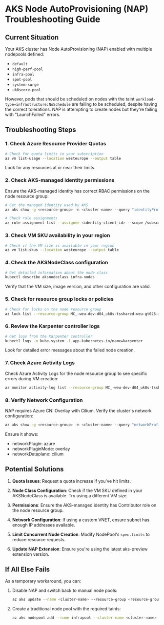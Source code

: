 # AKS Node AutoProvisioning (NAP) Troubleshooting Guide

## Current Situation

Your AKS cluster has Node AutoProvisioning (NAP) enabled with multiple nodepools defined:
- `default`
- `high-perf-pool`
- `infra-pool`
- `spot-pool`
- `system-surge`
- `uk8score-pool`

However, pods that should be scheduled on nodes with the taint `workload-type=infrastructure:NoSchedule` are failing to be scheduled, despite having the correct tolerations. NAP is attempting to create nodes but they're failing with "LaunchFailed" errors.

## Troubleshooting Steps

### 1. Check Azure Resource Provider Quotas

```bash
# Check for quota limits in your subscription
az vm list-usage --location westeurope --output table
```

Look for any resources at or near their limits.

### 2. Check AKS-managed identity permissions

Ensure the AKS-managed identity has correct RBAC permissions on the node resource group:

```bash
# Get the managed identity used by AKS
az aks show -g <resource-group> -n <cluster-name> --query "identityProfile.kubeletidentity.clientId" -o tsv

# Check role assignments
az role assignment list --assignee <identity-client-id> --scope /subscriptions/<subscription-id>/resourceGroups/MC_*
```

### 3. Check VM SKU availability in your region

```bash
# Check if the VM size is available in your region
az vm list-skus --location westeurope --output table
```

### 4. Check the AKSNodeClass configuration

```bash
# Get detailed information about the node class
kubectl describe aksnodeclass infra-nodes
```

Verify that the VM size, image version, and other configuration are valid.

### 5. Check for resource group locks or policies

```bash
# Check for locks on the node resource group
az lock list --resource-group MC_-weu-dev-d04_uk8s-tsshared-weu-gt025-int-d04_westeurope
```

### 6. Review the Karpenter controller logs

```bash
# Get logs from the Karpenter controller
kubectl logs -n kube-system -l app.kubernetes.io/name=karpenter
```

Look for detailed error messages about the failed node creation.

### 7. Check Azure Activity Logs

Check Azure Activity Logs for the node resource group to see specific errors during VM creation:

```bash
az monitor activity-log list --resource-group MC_-weu-dev-d04_uk8s-tsshared-weu-gt025-int-d04_westeurope --start-time 2025-05-13T00:00:00Z
```

### 8. Verify Network Configuration

NAP requires Azure CNI Overlay with Cilium. Verify the cluster's network configuration:

```bash
az aks show -g <resource-group> -n <cluster-name> --query "networkProfile"
```

Ensure it shows:
- networkPlugin: azure
- networkPluginMode: overlay
- networkDataplane: cilium

## Potential Solutions

1. **Quota Issues**: Request a quota increase if you've hit limits.

2. **Node Class Configuration**: Check if the VM SKU defined in your AKSNodeClass is available. Try using a different VM size.

3. **Permissions**: Ensure the AKS-managed identity has Contributor role on the node resource group.

4. **Network Configuration**: If using a custom VNET, ensure subnet has enough IP addresses available.

5. **Limit Concurrent Node Creation**: Modify NodePool's `spec.limits` to reduce resource requests.

6. **Update NAP Extension**: Ensure you're using the latest aks-preview extension version.

## If All Else Fails

As a temporary workaround, you can:

1. Disable NAP and switch back to manual node pools:
   ```bash
   az aks update --name <cluster-name> --resource-group <resource-group> --node-provisioning-mode Manual
   ```

2. Create a traditional node pool with the required taints:
   ```bash
   az aks nodepool add --name infrapool --cluster-name <cluster-name> --resource-group <resource-group> --node-taints workload-type=infrastructure:NoSchedule
   ```